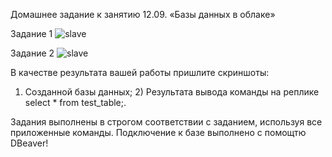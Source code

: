 Домашнее задание к занятию 12.09. «Базы данных в облаке»

Задание 1
![slave](https://github.com/felimonist/12.9/blob/main/img/1.JPG)

Задание 2
![slave](https://github.com/felimonist/12.9/blob/main/img/2.JPG)


В качестве результата вашей работы пришлите скриншоты:

1) Созданной базы данных; 2) Результата вывода команды на реплике select * from test_table;.


Задания выполнены в строгом соответствии с заданием, используя все приложенные команды. Подключение к базе выполнено с помощтю DBeaver! 


